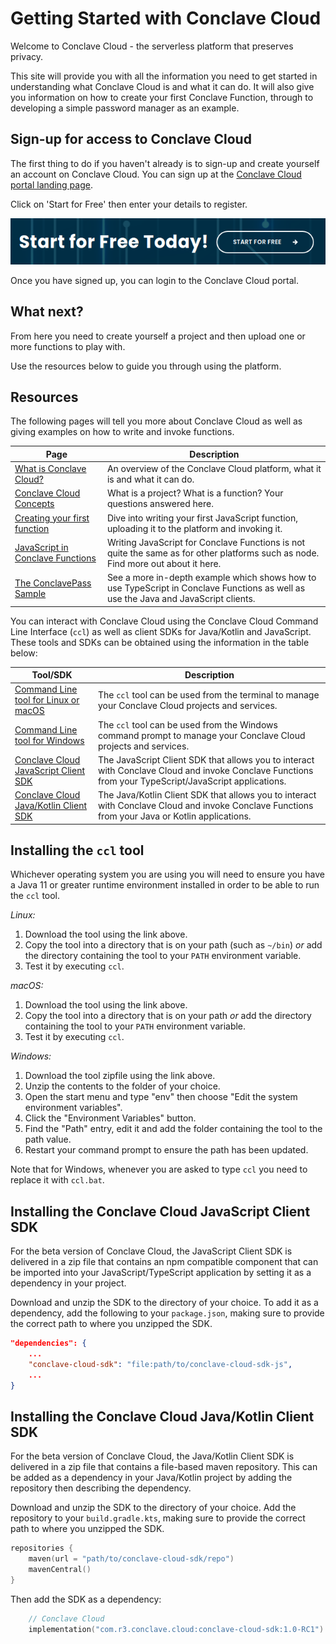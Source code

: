 # Getting Started with Conclave Cloud
Welcome to Conclave Cloud - the serverless platform that preserves privacy.

This site will provide you with all the information you need to get started in
understanding what Conclave Cloud is and what it can do. It will also give you
information on how to create your first Conclave Function, through to developing
a simple password manager as an example.

## Sign-up for access to Conclave Cloud
The first thing to do if you haven't already is to sign-up and create yourself
an account on Conclave Cloud. You can sign up at the [Conclave Cloud portal landing page](https://dev.conclave.cloud).

Click on 'Start for Free' then enter your details to register.

![](assets/start_for_free.png)

Once you have signed up, you can login to the Conclave Cloud portal.

## What next?
From here you need to create yourself a project and then upload one or more
functions to play with.

Use the resources below to guide you through using the platform.

## Resources
The following pages will tell you more about Conclave Cloud as well as giving
examples on how to write and invoke functions.

| Page | Description |
| ---- | ----------- |
| [What is Conclave Cloud?](what-is-conclave-cloud.md) | An overview of the Conclave Cloud platform, what it is and what it can do. |
| [Conclave Cloud Concepts](conclave-cloud-concepts.md) | What is a project? What is a function? Your questions answered here. |
| [Creating your first function](creating-your-first-function.md) | Dive into writing your first JavaScript function, uploading it to the platform and invoking it. |
| [JavaScript in Conclave Functions](javascript-in-conclave-functions.md) | Writing JavaScript for Conclave Functions is not quite the same as for other platforms such as node. Find more out about it here. |
| [The ConclavePass Sample](conclavepass-sample.md) | See a more in-depth example which shows how to use TypeScript in Conclave Functions as well as use the Java and JavaScript clients. |

You can interact with Conclave Cloud using the Conclave Cloud Command Line
Interface (`ccl`) as well as client SDKs for Java/Kotlin and JavaScript. These
tools and SDKs can be obtained using the information in the table below:

| Tool/SDK | Description |
| -------- | ----------- |
| [Command Line tool for Linux or macOS](https://github.com/R3Conclave/ccl-documentation/releases/download/1.0.0-beta1/ccl) | The `ccl` tool can be used from the terminal to manage your Conclave Cloud projects and services. |
| [Command Line tool for Windows](https://github.com/R3Conclave/ccl-documentation/releases/download/1.0.0-beta1/ccl.zip) | The `ccl` tool can be used from the Windows command prompt to manage your Conclave Cloud projects and services. |
| [Conclave Cloud JavaScript Client SDK](https://github.com/R3Conclave/ccl-documentation/releases/download/1.0.0-beta1/conclave-cloud-sdk-js-1.0.0-beta1.zip) | The JavaScript Client SDK that allows you to interact with Conclave Cloud and invoke Conclave Functions from your TypeScript/JavaScript applications. |
| [Conclave Cloud Java/Kotlin Client SDK](https://github.com/R3Conclave/ccl-documentation/releases/download/1.0.0-beta1/conclave-cloud-sdk-java-1.0.0-beta1.zip) | The Java/Kotlin Client SDK that allows you to interact with Conclave Cloud and invoke Conclave Functions from your Java or Kotlin applications. |

## Installing the `ccl` tool
Whichever operating system you are using you will need to ensure you have a Java
11 or greater runtime environment installed in order to be able to run the `ccl` tool.

_Linux:_

1. Download the tool using the link above.
2. Copy the tool into a directory that is on your path (such as `~/bin`) _or_
   add the directory containing the tool to your `PATH` environment variable.
3. Test it by executing `ccl`.

_macOS:_
1. Download the tool using the link above.
2. Copy the tool into a directory that is on your path _or_
   add the directory containing the tool to your `PATH` environment variable.
3. Test it by executing `ccl`.

_Windows:_
1. Download the tool zipfile using the link above.
2. Unzip the contents to the folder of your choice.
3. Open the start menu and type "env" then choose "Edit the system environment
   variables".
4. Click the "Environment Variables" button.
5. Find the "Path" entry, edit it and add the folder containing the tool to the
   path value.
6. Restart your command prompt to ensure the path has been updated.

Note that for Windows, whenever you are asked to type `ccl` you need to replace
it with `ccl.bat`.

## Installing the Conclave Cloud JavaScript Client SDK
For the beta version of Conclave Cloud, the JavaScript Client SDK is delivered
in a zip file that contains an npm compatible component that can be imported
into your JavaScript/TypeScript application by setting it as a dependency in
your project.

Download and unzip the SDK to the directory of your choice. To add it as a
dependency, add the following to your `package.json`, making sure to provide the
correct path to where you unzipped the SDK.

```json
"dependencies": {
    ...
    "conclave-cloud-sdk": "file:path/to/conclave-cloud-sdk-js",
    ...
}
```

## Installing the Conclave Cloud Java/Kotlin Client SDK
For the beta version of Conclave Cloud, the Java/Kotlin Client SDK is delivered
in a zip file that contains a file-based maven repository. This can be added as
a dependency in your Java/Kotlin project by adding the repository then
describing the dependency.

Download and unzip the SDK to the directory of your choice. Add the repository
to your `build.gradle.kts`, making sure to provide the correct path to where you
unzipped the SDK.

```kotlin
repositories {
	maven(url = "path/to/conclave-cloud-sdk/repo")
	mavenCentral()
}
```

Then add the SDK as a dependency:

```kotlin
	// Conclave Cloud
	implementation("com.r3.conclave.cloud:conclave-cloud-sdk:1.0-RC1")
```